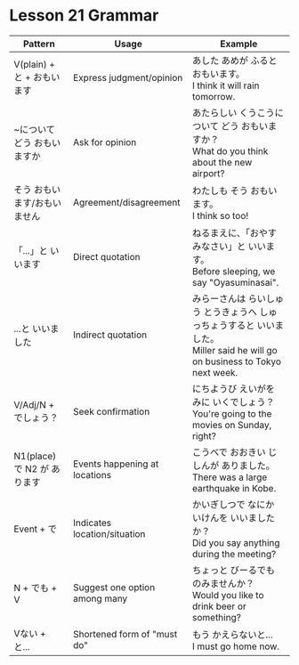 # Lesson 21 Grammar

| Pattern                      | Usage                         | Example                                                                                                                        |
| ---------------------------- | ----------------------------- | ------------------------------------------------------------------------------------------------------------------------------ |
| V(plain) + と + おもいます   | Express judgment/opinion      | あした あめが ふると おもいます。<br>I think it will rain tomorrow.                                                            |
| ~について どう おもいますか  | Ask for opinion               | あたらしい くうこうについて どう おもいますか？<br>What do you think about the new airport?                                    |
| そう おもいます/おもいません | Agreement/disagreement        | わたしも そう おもいます。<br>I think so too!                                                                                  |
| 「...」と いいます           | Direct quotation              | ねるまえに、「おやすみなさい」と いいます。<br>Before sleeping, we say "Oyasuminasai".                                         |
| ...と いいました             | Indirect quotation            | みらーさんは らいしゅう とうきょうへ しゅっちょうすると いいました。<br>Miller said he will go on business to Tokyo next week. |
| V/Adj/N + でしょう？         | Seek confirmation             | にちようび えいがを みに いくでしょう？<br>You're going to the movies on Sunday, right?                                        |
| N1(place) で N2 が あります  | Events happening at locations | こうべで おおきい じしんが ありました。<br>There was a large earthquake in Kobe.                                               |
| Event + で                   | Indicates location/situation  | かいぎしつで なにか いけんを いいましたか？<br>Did you say anything during the meeting?                                        |
| N + でも + V                 | Suggest one option among many | ちょっと びーるでも のみませんか？<br>Would you like to drink beer or something?                                               |
| Vない + と...                | Shortened form of "must do"   | もう かえらないと...<br>I must go home now.                                                                                    |
